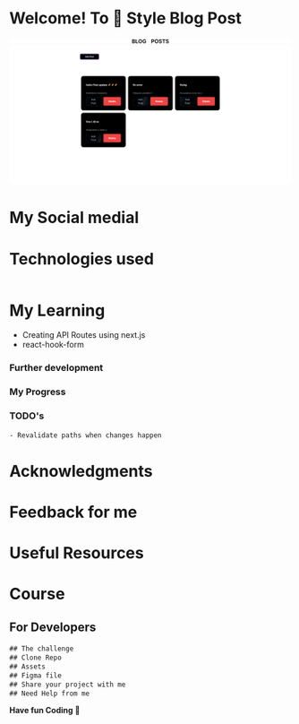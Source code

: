 # Welcome! To 👋 Style Blog Post
    
  <p align="left"> <a href="" target="_blank" rel="noreferrer"> <img src="./public/banner.png" alt="banner" /></a> </p>

# My Social medial

# Technologies used 
 <p style="display: flex; gap: 10px;">


 </p>

# My Learning 

  - Creating API Routes using next.js
  - react-hook-form
 
  ### Further development

  ### My Progress 

  ### TODO's
    - Revalidate paths when changes happen

# Acknowledgments

# Feedback for me 

# Useful Resources 

# Course 

## For Developers
    ## The challenge
    ## Clone Repo 
    ## Assets 
    ## Figma file 
    ## Share your project with me 
    ## Need Help from me 

**Have fun  Coding 🚀**

